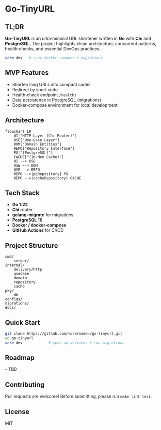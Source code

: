 # Go-TinyURL

## TL;DR

**Go‑TinyURL** is an ultra‑minimal URL shortener written in **Go** with **Chi** and **PostgreSQL**. The project highlights clean architecture, concurrent patterns, health‑checks, and essential DevOps practices.

```bash
make dev   # runs docker‑compose + migrations
```

## MVP Features

* Shorten long URLs into compact codes
* Redirect by short code
* Health‑check endpoint `/healthz`
* Data persistence in PostgreSQL (migrations)
* Docker‑compose environment for local development

## Architecture

```mermaid
flowchart LR
    UI["HTTP Layer (Chi Router)"]
    USE["Use‑Case Layer"]
    DOM["Domain Entities"]
    REPO["Repository Interface"]
    PG["(PostgreSQL)"]
    CACHE["(In‑Mem Cache)"]
    UI --> USE
    USE --> DOM
    USE --> REPO
    REPO -->|pgRepository| PG
    REPO -->|cacheRepository| CACHE
```

## Tech Stack

* **Go 1.22**
* **Chi** router
* **golang‑migrate** for migrations
* **PostgreSQL 16**
* **Docker / docker‑compose**
* **GitHub Actions** for CI/CD

## Project Structure

```
cmd/
    server/
internal/
    delivery/http
    usecase
    domain
    repository
    cache
pkg/
    db
configs/
migrations/
docs/
```

## Quick Start

```bash
git clone https://github.com/<username>/go-tinyurl.git
cd go-tinyurl
make dev            # spin up services + run migrations
```

## Roadmap

- TBD

## Contributing

Pull requests are welcome! Before submitting, please run `make lint test`.

## License

MIT

